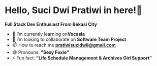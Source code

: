 <h1>Hello, Suci Dwi Pratiwi in here!👋</h1>
<p><b>Full Stack Dev Enthusiast From Bekasi City</b></p>

- 🌱 I’m currently learning on<b>Vocasia</b>
- 💞️ I’m looking to collaborate on <b>Software Team Project</b>
- 📫 How to reach me <a><b>pratiwisucidwii@gmail.com</b></a>
- 😄 Pronouns: <b>"Sexy Foxie"</b>
- ⚡ Fun fact: <b>"Life Schedule Management & Archives Girl Support"</b>

<!---
sucidprtt/sucidprtt is a ✨ special ✨ repository because its `README.md` (this file) appears on your GitHub profile.
You can click the Preview link to take a look at your changes.
--->
